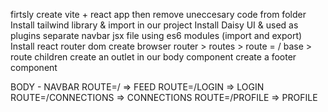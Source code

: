 firtsly create vite + react app
then remove uneccesary code from folder
Install tailwind library & import in our project
Install Daisy UI & used as plugins
separate navbar jsx file
using es6 modules (import and export)
Install react router dom
create browser router > routes > route = / base > route children
create an outlet in our body component
create a footer component

BODY - 
  NAVBAR
  ROUTE=/ => FEED
  ROUTE=/LOGIN => LOGIN
  ROUTE=/CONNECTIONS => CONNECTIONS
  ROUTE=/PROFILE => PROFILE
